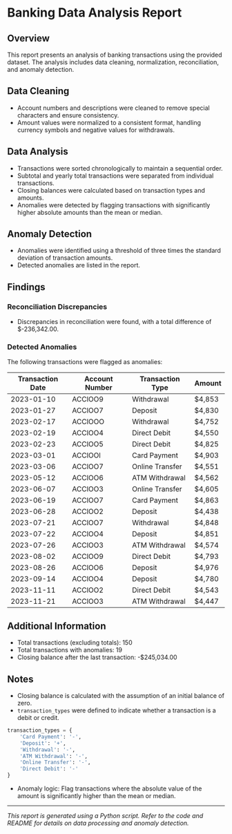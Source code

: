 # Banking Data Analysis Report

## Overview

This report presents an analysis of banking transactions using the provided dataset. The analysis includes data cleaning, normalization, reconciliation, and anomaly detection.

## Data Cleaning

- Account numbers and descriptions were cleaned to remove special characters and ensure consistency.
- Amount values were normalized to a consistent format, handling currency symbols and negative values for withdrawals.

## Data Analysis

- Transactions were sorted chronologically to maintain a sequential order.
- Subtotal and yearly total transactions were separated from individual transactions.
- Closing balances were calculated based on transaction types and amounts.
- Anomalies were detected by flagging transactions with significantly higher absolute amounts than the mean or median.

## Anomaly Detection

- Anomalies were identified using a threshold of three times the standard deviation of transaction amounts.
- Detected anomalies are listed in the report.

## Findings

### Reconciliation Discrepancies

- Discrepancies in reconciliation were found, with a total difference of $-236,342.00.

### Detected Anomalies

The following transactions were flagged as anomalies:

| Transaction Date | Account Number | Transaction Type | Amount  |
| ----------------- | -------------- | ----------------- | -------|
| 2023-01-10        | ACClOO9        | Withdrawal        | $4,853  |
| 2023-01-27        | ACClOO7        | Deposit           | $4,830  |
| 2023-02-17        | ACClOOO        | Withdrawal        | $4,752  |
| 2023-02-19        | ACClOO4        | Direct Debit       | $4,550  |
| 2023-02-23        | ACClOO5        | Direct Debit       | $4,825  |
| 2023-03-01        | ACClOOl        | Card Payment       | $4,903  |
| 2023-03-06        | ACClOO7        | Online Transfer    | $4,551  |
| 2023-05-12        | ACClOO6        | ATM Withdrawal     | $4,562  |
| 2023-06-07        | ACClOO3        | Online Transfer    | $4,605  |
| 2023-06-19        | ACClOO7        | Card Payment       | $4,863  |
| 2023-06-28        | ACClOO2        | Deposit            | $4,438  |
| 2023-07-21        | ACClOO7        | Withdrawal         | $4,848  |
| 2023-07-22        | ACClOO4        | Deposit            | $4,851  |
| 2023-07-26        | ACClOO3        | ATM Withdrawal     | $4,574  |
| 2023-08-02        | ACClOO9        | Direct Debit       | $4,793  |
| 2023-08-26        | ACClOO6        | Deposit            | $4,976  |
| 2023-09-14        | ACClOO4        | Deposit            | $4,780  |
| 2023-11-11        | ACClOO2        | Direct Debit       | $4,543  |
| 2023-11-21        | ACClOO3        | ATM Withdrawal     | $4,447  |

## Additional Information

- Total transactions (excluding totals): 150
- Total transactions with anomalies: 19
- Closing balance after the last transaction: -$245,034.00

## Notes

- Closing balance is calculated with the assumption of an initial balance of zero.
- `transaction_types` were defined to indicate whether a transaction is a debit or credit.
```python
transaction_types = {
    'Card Payment': '-',
    'Deposit': '+',
    'Withdrawal': '-',
    'ATM Withdrawal': '-',
    'Online Transfer': '-',
    'Direct Debit': '-'
}
```
- Anomaly logic: Flag transactions where the absolute value of the amount is significantly higher than the mean or median.

---

*This report is generated using a Python script. Refer to the code and README for details on data processing and anomaly detection.*

